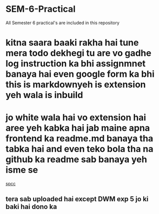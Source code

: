 # SEM-6-Practical

All Semester 6 practical's are included in this repository

# kitna saara baaki rakha hai tune mera todo dekhegi tu are vo gadhe log instruction ka bhi assignmnet banaya hai even google form ka bhi this is markdownyeh is extension yeh wala is inbuild

# jo white wala hai vo extension hai aree yeh kabka hai jab maine apna frontend ka readme.md banaya tha tabka hai and even teko bola tha na github ka readme sab banaya yeh isme se

[spcc](spcc/exp4/exp4.c)

## tera sab uploaded hai except DWM exp 5 jo ki baki hai dono ka
